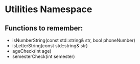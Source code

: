 # Utilities Namespace

## Functions to remember:
-   isNumberString(const std::string& str, bool phoneNumber)
-   isLetterString(const std::string& str)
-   ageCheck(int age)
-   semesterCheck(int semester)